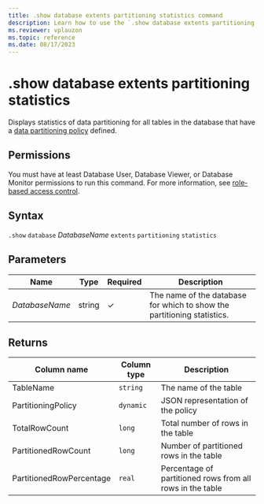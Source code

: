 ```yaml
---
title: .show database extents partitioning statistics command
description: Learn how to use the `.show database extents partitioning statistics` command to display the database's partitioning statistics.
ms.reviewer: vplauzon
ms.topic: reference
ms.date: 08/17/2023
---
```

# .show database extents partitioning statistics

Displays statistics of data partitioning for all tables in the database that have a [data partitioning policy](partitioningpolicy.md) defined.

## Permissions

You must have at least Database User, Database Viewer, or Database Monitor permissions to run this command. For more information, see [role-based access control](access-control/role-based-access-control.md).

## Syntax

`.show` `database` *DatabaseName* `extents` `partitioning` `statistics`

## Parameters

|Name|Type|Required|Description|
|--|--|--|--|
|*DatabaseName*|string|&check;|The name of the database for which to show the partitioning statistics.|

## Returns

| Column name   | Column type | Description |
| --- | --- | --- |
| TableName | `string` | The name of the table |
| PartitioningPolicy |`dynamic` | JSON representation of the policy |
| TotalRowCount | `long` | Total number of rows in the table |
| PartitionedRowCount | `long` | Number of partitioned rows in the table |
| PartitionedRowPercentage | `real` | Percentage of partitioned rows from all rows in the table |

